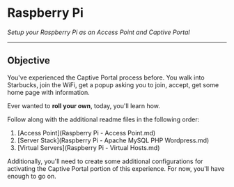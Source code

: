# Raspberry Pi

*Setup your Raspberry Pi as an Access Point and Captive Portal*

---

## Objective

You've experienced the Captive Portal process before. You walk into Starbucks, join the WiFi, get a popup asking you to join, accept, get some home page with information.

Ever wanted to **roll your own**, today, you'll learn how.

Follow along with the additional readme files in the following order:

1. [Access Point](Raspberry Pi - Access Point.md)
2. [Server Stack](Raspberry Pi - Apache MySQL PHP Wordpress.md)
3. [Virtual Servers](Raspberry Pi - Virtual Hosts.md)

Additionally, you'll need to create some additional configurations for activating the Captive Portal portion of this experience. For now, you'll have enough to go on.